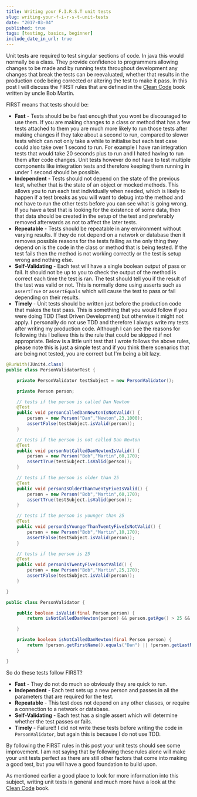 ```yaml
---
title: Writing your F.I.R.S.T unit tests
slug: writing-your-f-i-r-s-t-unit-tests
date: "2017-03-04"
published: true
tags: [testing, basics, beginner]
include_date_in_url: true
---
```


Unit tests are required to test singular sections of code. In java this would normally be a class. They provide confidence to programmers allowing changes to be made and by running tests throughout development any changes that break the tests can be reevaluated, whether that results in the production code being corrected or altering the test to make it pass. In this post I will discuss the FIRST rules that are defined in the [Clean Code](https://sites.google.com/site/unclebobconsultingllc/books) book written by uncle Bob Martin.

FIRST means that tests should be:

- __Fast__ - Tests should be be fast enough that you wont be discouraged to use them. If you are making changes to a class or method that has a few tests attached to them you are much more likely to run those tests after making changes if they take about a second to run, compared to slower tests which can not only take a while to initialise but each test case could also take over 1 second to run. For example I have ran integration tests that would take 20 seconds plus to run and I hated having to run them after code changes. Unit tests however do not have to test multiple components like integration tests and therefore keeping them running in under 1 second should be possible.
- __Independent__ - Tests should not depend on the state of the previous test, whether that is the state of an object or mocked methods. This allows you to run each test individually when needed, which is likely to happen if a test breaks as you will want to debug into the method and not have to run the other tests before you can see what is going wrong. If you have a test that is looking for the existence of some data, then that data should be created in the setup of the test and preferably removed afterwards as not to affect the later tests.
- __Repeatable__ - Tests should be repeatable in any environment without varying results. If they do not depend on a network or database then it removes possible reasons for the tests failing as the only thing they depend on is the code in the class or method that is being tested. If the test fails then the method is not working correctly or the test is setup wrong and nothing else.
- __Self-Validating__ - Each test will have a single boolean output of pass or fail. It should not be up to you to check the output of the method is correct each time the test is ran. The test should tell you if the result of the test was valid or not. This is normally done using asserts such as `assertTrue` or `assertEquals` which will cause the test to pass or fail depending on their results.
- __Timely__ - Unit tests should be written just before the production code that makes the test pass. This is something that you would follow if you were doing TDD (Test Driven Development) but otherwise it might not apply. I personally do not use TDD and therefore I always write my tests after writing my production code. Although I can see the reasons for following this I believe this is the rule that could be skipped if not appropriate.
Below is a little unit test that I wrote follows the above rules, please note this is just a simple test and if you think there scenarios that are being not tested, you are correct but I'm being a bit lazy.

```java
@RunWith(JUnit4.class)
public class PersonValidatorTest {

    private PersonValidator testSubject = new PersonValidator();

    private Person person;

    // tests if the person is called Dan Newton
    @Test
    public void personCalledDanNewtonIsNotValid() {
        person = new Person("Dan","Newton",23,1000);
        assertFalse(testSubject.isValid(person));
    }

    // tests if the person is not called Dan Newton
    @Test
    public void personNotCalledDanNewtonIsValid() {
        person = new Person("Bob","Martin",60,170);
        assertTrue(testSubject.isValid(person));
    }

    // tests if the person is older than 25
    @Test
    public void personIsOlderThanTwentyFiveIsValid() {
        person = new Person("Bob","Martin",60,170);
        assertTrue(testSubject.isValid(person));
    }

    // tests if the person is younger than 25
    @Test
    public void personIsYoungerThanTwentyFiveIsNotValid() {
        person = new Person("Bob","Martin",10,170);
        assertFalse(testSubject.isValid(person));
    }

    // tests if the person is 25
    @Test
    public void personIsTwentyFiveIsNotValid() {
        person = new Person("Bob","Martin",25,170);
        assertFalse(testSubject.isValid(person));
    }

}
```

```java
public class PersonValidator {

    public boolean isValid(final Person person) {
        return isNotCalledDanNewton(person) && person.getAge() > 25 && person.getHeight() < 180;

    }

    private boolean isNotCalledDanNewton(final Person person) {
        return !person.getFirstName().equals("Dan") || !person.getLastName().equals("Newton");
    }

}
```

So do these tests follow FIRST?

- __Fast__ - They do not do much so obviously they are quick to run.
- __Independent__ - Each test sets up a new person and passes in all the parameters that are required for the test.
- __Repeatable__ - This test does not depend on any other classes, or require a connection to a network or database.
- __Self-Validating__ - Each test has a single assert which will determine whether the test passes or fails.
- __Timely__ - Failure!! I did not write these tests before writing the code in `PersonValidator`, but again this is because I do not use TDD.

By following the FIRST rules in this post your unit tests should see some improvement. I am not saying that by following these rules alone will make your unit tests perfect as there are still other factors that come into making a good test, but you will have a good foundation to build upon.

As mentioned earlier a good place to look for more information into this subject, writing unit tests in general and much more have a look at the [Clean Code](https://sites.google.com/site/unclebobconsultingllc/books) book.